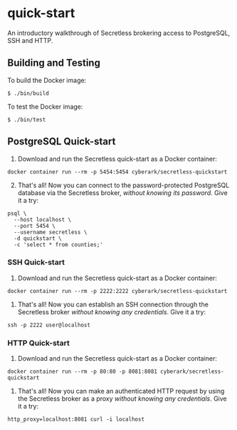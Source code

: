 # quick-start
An introductory walkthrough of Secretless brokering access to PostgreSQL, SSH 
and HTTP.

## Building and Testing
To build the Docker image:
```
$ ./bin/build
```

To test the Docker image:
```
$ ./bin/test
```

## PostgreSQL Quick-start
1. Download and run the Secretless quick-start as a Docker container:
```
docker container run --rm -p 5454:5454 cyberark/secretless-quickstart
```
2. That's all! Now you can connect to the password-protected PostgreSQL database via the Secretless broker, _without knowing its password_. Give it a try:
```
psql \
  --host localhost \
  --port 5454 \
  --username secretless \
  -d quickstart \
  -c 'select * from counties;'
```

### SSH Quick-start
1. Download and run the Secretless quick-start as a Docker container:
```
docker container run --rm -p 2222:2222 cyberark/secretless-quickstart
```
1. That's all! Now you can establish an SSH connection through the Secretless broker _without knowing any credentials_. Give it a try:
```
ssh -p 2222 user@localhost
```

### HTTP Quick-start
1. Download and run the Secretless quick-start as a Docker container:
```
docker container run --rm -p 80:80 -p 8081:8081 cyberark/secretless-quickstart
```
1. That's all! Now you can make an authenticated HTTP request by using the Secretless broker as a proxy _without knowing any credentials_. Give it a try:
```
http_proxy=localhost:8081 curl -i localhost
```